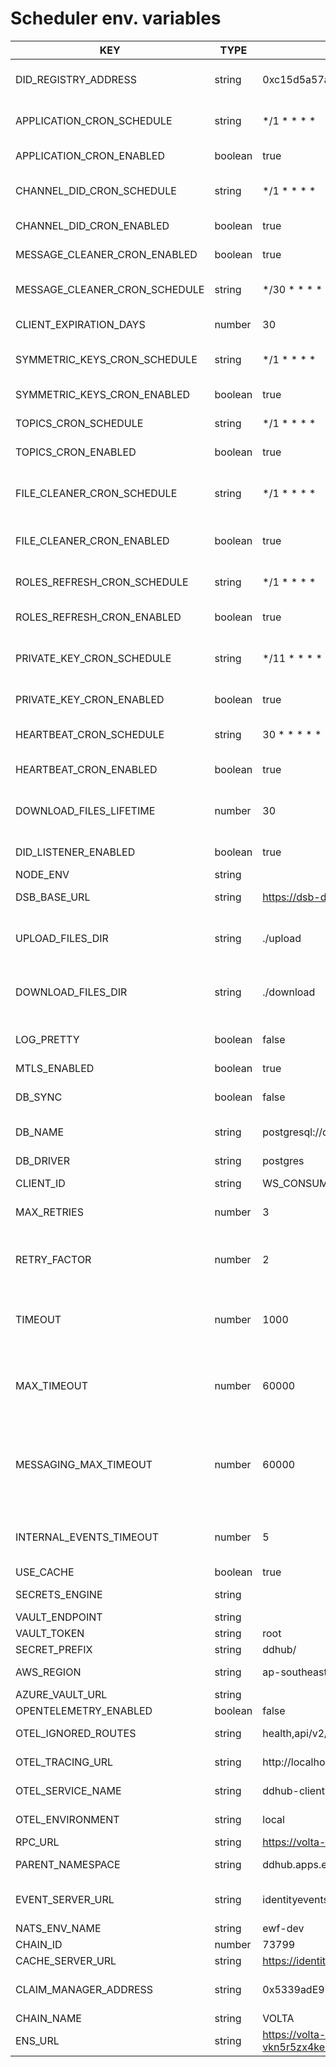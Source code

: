 # Scheduler env. variables

| KEY | TYPE | DEFAULT | DESCRIPTION | ALLOWED_VALUES | DEPENDENCY |
| --- | ---- | ------- | ----------- | -------------- | ---------- |
| DID_REGISTRY_ADDRESS | string | 0xc15d5a57a8eb0e1dcbe5d88b8f9a82017e5cc4af | DID Registry Address used for DID Listener |  |  |
| APPLICATION_CRON_SCHEDULE | string | */1 * * * * | How often should poll for applications data |  |  |
| APPLICATION_CRON_ENABLED | boolean | true | Should poll for applications data |  |  |
| CHANNEL_DID_CRON_SCHEDULE | string | */1 * * * * | How often should exchange channel roles for DIDs |  |  |
| CHANNEL_DID_CRON_ENABLED | boolean | true | Should poll for channel DIDs |  |  |
| MESSAGE_CLEANER_CRON_ENABLED | boolean | true | Should clean messages data |  |  |
| MESSAGE_CLEANER_CRON_SCHEDULE | string | */30 * * * * | How often should clean messages data |  |  |
| CLIENT_EXPIRATION_DAYS | number | 30 | Time to live of a client |  |  |
| SYMMETRIC_KEYS_CRON_SCHEDULE | string | */1 * * * * | How often should poll for symmetric keys |  |  |
| SYMMETRIC_KEYS_CRON_ENABLED | boolean | true | Should poll for symmetric keys |  |  |
| TOPICS_CRON_SCHEDULE | string | */1 * * * * | How often should poll for topics data |  |  |
| TOPICS_CRON_ENABLED | boolean | true | Should poll for topics data |  |  |
| FILE_CLEANER_CRON_SCHEDULE | string | */1 * * * * | How often should check and delete expired downloaded files |  |  |
| FILE_CLEANER_CRON_ENABLED | boolean | true | Should check for downloaded/expired files |  |  |
| ROLES_REFRESH_CRON_SCHEDULE | string | */1 * * * * | How often should check for DID roles changes |  |  |
| ROLES_REFRESH_CRON_ENABLED | boolean | true | Should check for DID roles changes |  |  |
| PRIVATE_KEY_CRON_SCHEDULE | string | */11 * * * * | How often should check for private key changes in secrets engine |  |  |
| PRIVATE_KEY_CRON_ENABLED | boolean | true | Should check for private key changes |  |  |
| HEARTBEAT_CRON_SCHEDULE | string | 30 * * * * * | How often CRON JOB heartbeat should run |  |  |
| HEARTBEAT_CRON_ENABLED | boolean | true | Should run heartbeat |  |  |
| DOWNLOAD_FILES_LIFETIME | number | 30 | Specifies how long downloaded file should live (in minutes) |  |  |
| DID_LISTENER_ENABLED | boolean | true | Should listen for DID attributes changes |  |  |
| NODE_ENV | string |  | Node environment |  |  |
| DSB_BASE_URL | string | https://dsb-demo.energyweb.org | Message broker URL |  |  |
| UPLOAD_FILES_DIR | string | ./upload | Directory where we should store temporary files for upload |  |  |
| DOWNLOAD_FILES_DIR | string | ./download | Directory where we should store downloaded files for limited time |  |  |
| LOG_PRETTY | boolean | false | Should colorize logs, only use in dev mode |  |  |
| MTLS_ENABLED | boolean | true | Should enable mTLS |  |  |
| DB_SYNC | boolean | false | Should generate migrations (dev use only) |  |  |
| DB_NAME | string | postgresql://ddhub:ddhub@localhost:5432/ddhub | Database connection string |  |  |
| DB_DRIVER | string | postgres | Database driver | postgres,better-sqlite3 |  |
| CLIENT_ID | string | WS_CONSUMER | WS client id |  |  |
| MAX_RETRIES | number | 3 | Specifies maximum amount of retries for vulnerable methods |  |  |
| RETRY_FACTOR | number | 2 | Specifies retry factor (multiplier for timeout) for vulnerable methods |  |  |
| TIMEOUT | number | 1000 | Specifies mininum timeout (how much app should wait before retries) for vulnerable methods |  |  |
| MAX_TIMEOUT | number | 60000 | Specifies maximum timeout (how much app should wait before retries) for vulnerable methods |  |  |
| MESSAGING_MAX_TIMEOUT | number | 60000 | Specifies messaging maximum timeout (how much app should wait before retries) for vulnerable methods |  |  |
| INTERNAL_EVENTS_TIMEOUT | number | 5 | How often internal events interval should execute (seconds) |  |  |
| USE_CACHE | boolean | true | Should use cache |  |  |
| SECRETS_ENGINE | string |  | Secrets engine to use | aws,vault,azure |  |
| VAULT_ENDPOINT | string |  | Vault path |  | SECRETS_ENGINE == vault |
| VAULT_TOKEN | string | root | Vault auth token |  | SECRETS_ENGINE == vault |
| SECRET_PREFIX | string | ddhub/ |  |  |  |
| AWS_REGION | string | ap-southeast-2 | AWS Secrets Manager region |  | SECRETS_ENGINE == aws |
| AZURE_VAULT_URL | string |  | Azure Vault URL |  | SECRETS_ENGINE == azure |
| OPENTELEMETRY_ENABLED | boolean | false |  |  |  |
| OTEL_IGNORED_ROUTES | string | health,api/v2/health | OTEL ignored routes |  | OPENTELEMETRY_ENABLED == true |
| OTEL_TRACING_URL | string | http://localhost:4318/v1/traces | OTEL collector tracing URL |  | OPENTELEMETRY_ENABLED == true |
| OTEL_SERVICE_NAME | string | ddhub-client-gateway | OTEL service name tag |  | OPENTELEMETRY_ENABLED == true |
| OTEL_ENVIRONMENT | string | local | OTEL environment name tag |  | OPENTELEMETRY_ENABLED == true |
| RPC_URL | string | https://volta-rpc.energyweb.org/ | EWF RPC URL |  |  |
| PARENT_NAMESPACE | string | ddhub.apps.energyweb.iam.ewc | Parent namespace for IAM lookup |  |  |
| EVENT_SERVER_URL | string | identityevents-dev.energyweb.org | NATS URL for listening for DID roles updates |  |  |
| NATS_ENV_NAME | string | ewf-dev |  |  |  |
| CHAIN_ID | number | 73799 | Chain ID |  |  |
| CACHE_SERVER_URL | string | https://identitycache-dev.energyweb.org/v1 | SSI HUB url |  |  |
| CLAIM_MANAGER_ADDRESS | string | 0x5339adE9332A604A1c957B9bC1C6eee0Bcf7a031 | Overrides default IAM Client Lib claim manager address |  |  |
| CHAIN_NAME | string | VOLTA | Chain name |  |  |
| ENS_URL | string | https://volta-rpc-vkn5r5zx4ke71f9hcu0c.energyweb.org | Will be deprecated - same as RPC_URL |  |  |
